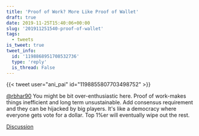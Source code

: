 ```yaml
---
title: 'Proof of Work? More Like Proof of Wallet'
draft: true
date: 2019-11-25T15:40:06+00:00
slug: '201911251540-proof-of-wallet'
tags:
  - tweets
is_tweet: true
tweet_info:
  id: '1198868951708532736'
  type: 'reply'
  is_thread: False
---
```




{{< tweet user="ani_pai" id="1198855807703498752" >}}

[@rbhar90](https://x.com/rbhar90) You might be bit over-enthusiastic here. Proof of work-makes things inefficient and long term unsustainable. Add consensus requirement and they can be hijacked by big players. It's like a democracy where everyone gets vote for a dollar. Top 1%er will eventually wipe out the rest.

[Discussion](https://x.com/sytelus/status/1198868951708532736)
